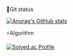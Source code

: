 🔭Git status

[![Anurag's GitHub stats](https://github-readme-stats.vercel.app/api?username=jeonseoknam&theme=radical)](https://github.com/anuraghazra/github-readme-stats)

⚡Algorithm

[![Solved.ac Profile](http://mazassumnida.wtf/api/v2/generate_badge?boj=sukkk7065se)](https://solved.ac/sukkk7065se/)
       



<!--
**jeonseoknam/jeonseoknam** is a ✨ _special_ ✨ repository because its `README.md` (this file) appears on your GitHub profile.

Here are some ideas to get you started:

- 🔭 I’m currently working on ...
- 🌱 I’m currently learning ...
- 👯 I’m looking to collaborate on ...
- 🤔 I’m looking for help with ...
- 💬 Ask me about ...
- 📫 How to reach me: ...
- 😄 Pronouns: ...
- ⚡ Fun fact: ...
-->
